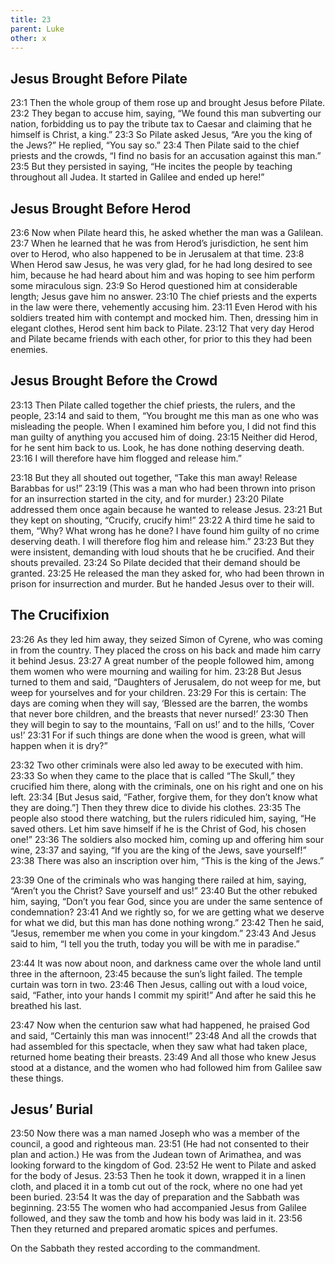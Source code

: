 ```yaml
---
title: 23
parent: Luke
other: x
---
```


## Jesus Brought Before Pilate

<a name="23:1">23:1</a> Then the whole group of them rose up and brought Jesus before Pilate. <a name="23:2">23:2</a> They began to accuse him, saying, “We found this man subverting our nation, forbidding us to pay the tribute tax to Caesar and claiming that he himself is Christ, a king.” <a name="23:3">23:3</a> So Pilate asked Jesus, “Are you the king of the Jews?” He replied, “You say so.” <a name="23:4">23:4</a> Then Pilate said to the chief priests and the crowds, “I find no basis for an accusation against this man.” <a name="23:5">23:5</a> But they persisted in saying, “He incites the people by teaching throughout all Judea. It started in Galilee and ended up here!”

## Jesus Brought Before Herod

<a name="23:6">23:6</a> Now when Pilate heard this, he asked whether the man was a Galilean. <a name="23:7">23:7</a> When he learned that he was from Herod’s jurisdiction, he sent him over to Herod, who also happened to be in Jerusalem at that time. <a name="23:8">23:8</a> When Herod saw Jesus, he was very glad, for he had long desired to see him, because he had heard about him and was hoping to see him perform some miraculous sign. <a name="23:9">23:9</a> So Herod questioned him at considerable length; Jesus gave him no answer. <a name="23:10">23:10</a> The chief priests and the experts in the law were there, vehemently accusing him. <a name="23:11">23:11</a> Even Herod with his soldiers treated him with contempt and mocked him. Then, dressing him in elegant clothes, Herod sent him back to Pilate. <a name="23:12">23:12</a> That very day Herod and Pilate became friends with each other, for prior to this they had been enemies.

## Jesus Brought Before the Crowd

<a name="23:13">23:13</a> Then Pilate called together the chief priests, the rulers, and the people, <a name="23:14">23:14</a> and said to them, “You brought me this man as one who was misleading the people. When I examined him before you, I did not find this man guilty of anything you accused him of doing. <a name="23:15">23:15</a> Neither did Herod, for he sent him back to us. Look, he has done nothing deserving death. <a name="23:16">23:16</a> I will therefore have him flogged and release him.”

<a name="23:18">23:18</a> But they all shouted out together, “Take this man away! Release Barabbas for us!” <a name="23:19">23:19</a> (This was a man who had been thrown into prison for an insurrection started in the city, and for murder.) <a name="23:20">23:20</a> Pilate addressed them once again because he wanted to release Jesus. <a name="23:21">23:21</a> But they kept on shouting, “Crucify, crucify him!” <a name="23:22">23:22</a> A third time he said to them, “Why? What wrong has he done? I have found him guilty of no crime deserving death. I will therefore flog him and release him.” <a name="23:23">23:23</a> But they were insistent, demanding with loud shouts that he be crucified. And their shouts prevailed. <a name="23:24">23:24</a> So Pilate decided that their demand should be granted. <a name="23:25">23:25</a> He released the man they asked for, who had been thrown in prison for insurrection and murder. But he handed Jesus over to their will.

## The Crucifixion

<a name="23:26">23:26</a> As they led him away, they seized Simon of Cyrene, who was coming in from the country. They placed the cross on his back and made him carry it behind Jesus. <a name="23:27">23:27</a> A great number of the people followed him, among them women who were mourning and wailing for him. <a name="23:28">23:28</a> But Jesus turned to them and said, “Daughters of Jerusalem, do not weep for me, but weep for yourselves and for your children. <a name="23:29">23:29</a> For this is certain: The days are coming when they will say, ‘Blessed are the barren, the wombs that never bore children, and the breasts that never nursed!’ <a name="23:30">23:30</a> Then they will begin to say to the mountains, ‘Fall on us!’ and to the hills, ‘Cover us!’ <a name="23:31">23:31</a> For if such things are done when the wood is green, what will happen when it is dry?”

<a name="23:32">23:32</a> Two other criminals were also led away to be executed with him. <a name="23:33">23:33</a> So when they came to the place that is called “The Skull,” they crucified him there, along with the criminals, one on his right and one on his left. <a name="23:34">23:34</a> [But Jesus said, “Father, forgive them, for they don’t know what they are doing.”] Then they threw dice to divide his clothes. <a name="23:35">23:35</a> The people also stood there watching, but the rulers ridiculed him, saying, “He saved others. Let him save himself if he is the Christ of God, his chosen one!” <a name="23:36">23:36</a> The soldiers also mocked him, coming up and offering him sour wine, <a name="23:37">23:37</a> and saying, “If you are the king of the Jews, save yourself!” <a name="23:38">23:38</a> There was also an inscription over him, “This is the king of the Jews.”

<a name="23:39">23:39</a> One of the criminals who was hanging there railed at him, saying, “Aren’t you the Christ? Save yourself and us!” <a name="23:40">23:40</a> But the other rebuked him, saying, “Don’t you fear God, since you are under the same sentence of condemnation? <a name="23:41">23:41</a> And we rightly so, for we are getting what we deserve for what we did, but this man has done nothing wrong.” <a name="23:42">23:42</a> Then he said, “Jesus, remember me when you come in your kingdom.” <a name="23:43">23:43</a> And Jesus said to him, “I tell you the truth, today you will be with me in paradise.”

<a name="23:44">23:44</a> It was now about noon, and darkness came over the whole land until three in the afternoon, <a name="23:45">23:45</a> because the sun’s light failed. The temple curtain was torn in two. <a name="23:46">23:46</a> Then Jesus, calling out with a loud voice, said, “Father, into your hands I commit my spirit!” And after he said this he breathed his last.

<a name="23:47">23:47</a> Now when the centurion saw what had happened, he praised God and said, “Certainly this man was innocent!” <a name="23:48">23:48</a> And all the crowds that had assembled for this spectacle, when they saw what had taken place, returned home beating their breasts. <a name="23:49">23:49</a> And all those who knew Jesus stood at a distance, and the women who had followed him from Galilee saw these things.

## Jesus’ Burial

<a name="23:50">23:50</a> Now there was a man named Joseph who was a member of the council, a good and righteous man. <a name="23:51">23:51</a> (He had not consented to their plan and action.) He was from the Judean town of Arimathea, and was looking forward to the kingdom of God. <a name="23:52">23:52</a> He went to Pilate and asked for the body of Jesus. <a name="23:53">23:53</a> Then he took it down, wrapped it in a linen cloth, and placed it in a tomb cut out of the rock, where no one had yet been buried. <a name="23:54">23:54</a> It was the day of preparation and the Sabbath was beginning. <a name="23:55">23:55</a> The women who had accompanied Jesus from Galilee followed, and they saw the tomb and how his body was laid in it. <a name="23:56">23:56</a> Then they returned and prepared aromatic spices and perfumes.

On the Sabbath they rested according to the commandment.

